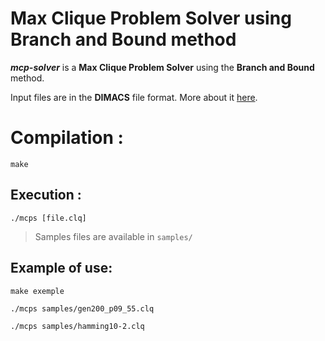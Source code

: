 <!--
	Copyright 2022 fm1619

	This program is free software: you can redistribute it and/or modify
	it under the terms of the GNU General Public License as published by
	the Free Software Foundation, either version 3 of the License, or
	(at your option) any later version.

	This program is distributed in the hope that it will be useful,
	but WITHOUT ANY WARRANTY; without even the implied warranty of
	MERCHANTABILITY or FITNESS FOR A PARTICULAR PURPOSE.  See the
	GNU General Public License for more details.

	You should have received a copy of the GNU General Public License
	along with this program.  If not, see <http://www.gnu.org/licenses/>.
-->

# Max Clique Problem Solver using Branch and Bound method

***mcp-solver*** is a **Max Clique Problem Solver** using the **Branch and Bound** method.

Input files are in the **DIMACS** file format. More about it [here](http://prolland.free.fr/works/research/dsat/dimacs.html).

# Compilation :
`make`

## Execution :
`./mcps [file.clq]`
> Samples files are available in `samples/`

## Example of use:

`make exemple`

`./mcps samples/gen200_p09_55.clq`

`./mcps samples/hamming10-2.clq`
